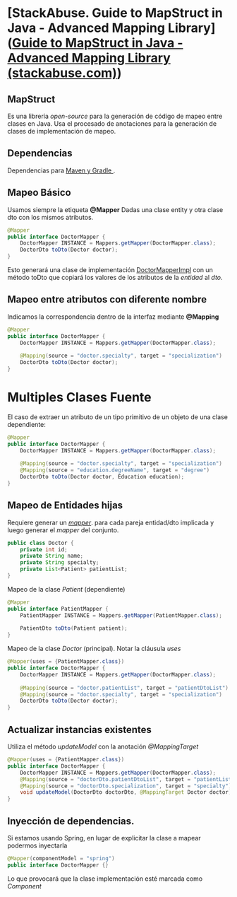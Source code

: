 # [StackAbuse. Guide to MapStruct in Java - Advanced Mapping Library]([Guide to MapStruct in Java - Advanced Mapping Library (stackabuse.com)](https://stackabuse.com/guide-to-mapstruct-in-java-advanced-mapping-library/))

## MapStruct 
Es una librería *open-source* para la generación de código de mapeo entre clases en Java.
Usa el procesado de anotaciones para la generación de clases de implementación de mapeo.

## Dependencias 
Dependencias para [Maven y Gradle ](https://stackabuse.com/guide-to-mapstruct-in-java-advanced-mapping-library/#:~:text=written%20by%20hand.-,MapStruct%20Dependencies).

## Mapeo Básico
Usamos siempre la etiqueta **@Mapper**
Dadas una clase entity y otra clase dto con los mismos atributos. 
```java
@Mapper 
public interface DoctorMapper { 
	DoctorMapper INSTANCE = Mappers.getMapper(DoctorMapper.class); 
	DoctorDto toDto(Doctor doctor); 
}
```

Esto generará una clase de implementación [DoctorMapperImpl](https://stackabuse.com/guide-to-mapstruct-in-java-advanced-mapping-library/#:~:text=public%20class-,DoctorMapperImpl,-implements%20DoctorMapper%20%7B%0A%20%20%20%20%40Override) con un método toDto que copiará los valores de los atributos de la *entidad* al *dto*.

## Mapeo entre atributos con diferente nombre
Indicamos la correspondencia dentro de la interfaz mediante **@Mapping**
```java
@Mapper 
public interface DoctorMapper { 
	DoctorMapper INSTANCE = Mappers.getMapper(DoctorMapper.class); 
	
	@Mapping(source = "doctor.specialty", target = "specialization") 
	DoctorDto toDto(Doctor doctor); 
}
```

# Multiples Clases Fuente
El caso de extraer un atributo de un tipo primitivo de un objeto de una clase dependiente: 
```java
@Mapper 
public interface DoctorMapper { 
	DoctorMapper INSTANCE = Mappers.getMapper(DoctorMapper.class); 
	
	@Mapping(source = "doctor.specialty", target = "specialization") 
	@Mapping(source = "education.degreeName", target = "degree")
	DoctorDto toDto(Doctor doctor, Education education); 
}
```

## Mapeo de Entidades hijas
Requiere generar un [*mapper*](https://stackabuse.com/guide-to-mapstruct-in-java-advanced-mapping-library/#:~:text=the%20DTO%20property.-,Mapping%20Child%20Entities,-In%20most%20cases). para cada pareja entidad/dto implicada  y luego generar el *mapper* del conjunto.

```java
public class Doctor { 
	private int id; 
	private String name; 
	private String specialty; 
	private List<Patient> patientList; 
}
```

Mapeo de la clase *Patient* (dependiente)
```java
@Mapper 
public interface PatientMapper {
	PatientMapper INSTANCE = Mappers.getMapper(PatientMapper.class); 
	
	PatientDto toDto(Patient patient); 
}
```

Mapeo de la clase *Doctor* (principal). Notar la cláusula *uses*
```java
@Mapper(uses = {PatientMapper.class}) 
public interface DoctorMapper {
	DoctorMapper INSTANCE = Mappers.getMapper(DoctorMapper.class); 
	
	@Mapping(source = "doctor.patientList", target = "patientDtoList") 
	@Mapping(source = "doctor.specialty", target = "specialization") 
	DoctorDto toDto(Doctor doctor); 
}
```

## Actualizar instancias existentes
Utiliza el método *updateModel* con la  anotación *@MappingTarget*
```java
@Mapper(uses = {PatientMapper.class}) 
public interface DoctorMapper { 
	DoctorMapper INSTANCE = Mappers.getMapper(DoctorMapper.class); 
	@Mapping(source = "doctorDto.patientDtoList", target = "patientList") 
	@Mapping(source = "doctorDto.specialization", target = "specialty") 
	void updateModel(DoctorDto doctorDto, @MappingTarget Doctor doctor); 
}
```


## Inyección de dependencias.
Si estamos usando Spring, en lugar de explicitar la clase a mapear podermos inyectarla
```java
@Mapper(componentModel = "spring") 
public interface DoctorMapper {}
```

Lo que provocará que la clase implementación esté marcada como *Component*
